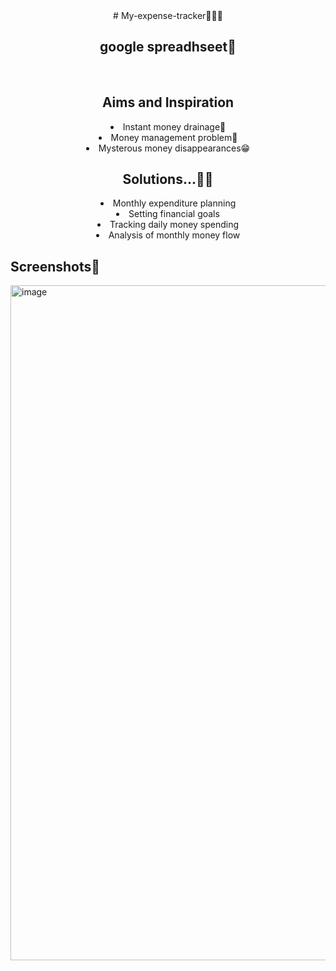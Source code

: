 <div align="center">
    # My-expense-tracker👨🏻‍⚖️
  <h2>google spreadhseet📑</h2>
  <br>
  
  <h2>Aims and Inspiration</h2>
  <ol🤑>
    <li>Instant money drainage🫠</li>
    <li>Money management problem🥲</li>
    <li>Mysterous money disappearances😁</li>
  </ol>
  
  <h2>Solutions...🤔💡</h2>
  <ul✅>
    <li>Monthly expenditure planning</li>
    <li>Setting financial goals</li>
    <li>Tracking daily money spending</li>
    <li>Analysis of monthly money flow </li>
  </ul>
  
</div>
<h2>Screenshots📸</h2>
<img width="1920" height="1080" alt="image" src="https://github.com/user-attachments/assets/3333750c-c956-4a6c-ac11-b123276726d7" />
